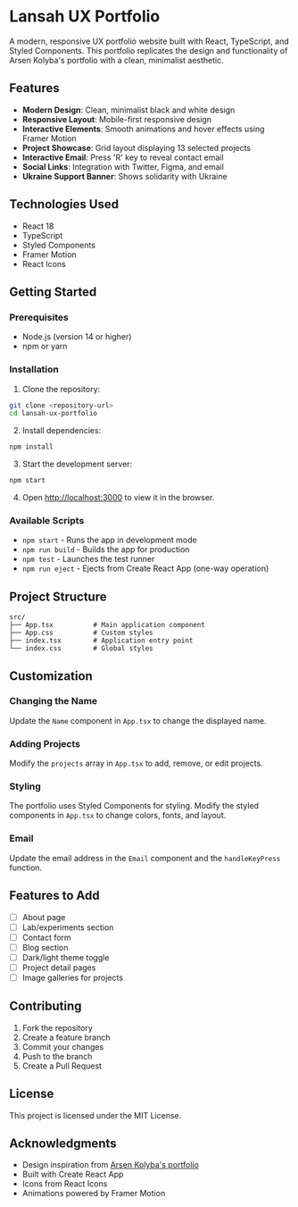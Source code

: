 # Lansah UX Portfolio

A modern, responsive UX portfolio website built with React, TypeScript, and Styled Components. This portfolio replicates the design and functionality of Arsen Kolyba's portfolio with a clean, minimalist aesthetic.

## Features

- **Modern Design**: Clean, minimalist black and white design
- **Responsive Layout**: Mobile-first responsive design
- **Interactive Elements**: Smooth animations and hover effects using Framer Motion
- **Project Showcase**: Grid layout displaying 13 selected projects
- **Interactive Email**: Press 'R' key to reveal contact email
- **Social Links**: Integration with Twitter, Figma, and email
- **Ukraine Support Banner**: Shows solidarity with Ukraine

## Technologies Used

- React 18
- TypeScript
- Styled Components
- Framer Motion
- React Icons

## Getting Started

### Prerequisites

- Node.js (version 14 or higher)
- npm or yarn

### Installation

1. Clone the repository:
```bash
git clone <repository-url>
cd lansah-ux-portfolio
```

2. Install dependencies:
```bash
npm install
```

3. Start the development server:
```bash
npm start
```

4. Open [http://localhost:3000](http://localhost:3000) to view it in the browser.

### Available Scripts

- `npm start` - Runs the app in development mode
- `npm run build` - Builds the app for production
- `npm test` - Launches the test runner
- `npm run eject` - Ejects from Create React App (one-way operation)

## Project Structure

```
src/
├── App.tsx          # Main application component
├── App.css          # Custom styles
├── index.tsx        # Application entry point
└── index.css        # Global styles
```

## Customization

### Changing the Name
Update the `Name` component in `App.tsx` to change the displayed name.

### Adding Projects
Modify the `projects` array in `App.tsx` to add, remove, or edit projects.

### Styling
The portfolio uses Styled Components for styling. Modify the styled components in `App.tsx` to change colors, fonts, and layout.

### Email
Update the email address in the `Email` component and the `handleKeyPress` function.

## Features to Add

- [ ] About page
- [ ] Lab/experiments section
- [ ] Contact form
- [ ] Blog section
- [ ] Dark/light theme toggle
- [ ] Project detail pages
- [ ] Image galleries for projects

## Contributing

1. Fork the repository
2. Create a feature branch
3. Commit your changes
4. Push to the branch
5. Create a Pull Request

## License

This project is licensed under the MIT License.

## Acknowledgments

- Design inspiration from [Arsen Kolyba's portfolio](https://arsenkolyba.com/)
- Built with Create React App
- Icons from React Icons
- Animations powered by Framer Motion
